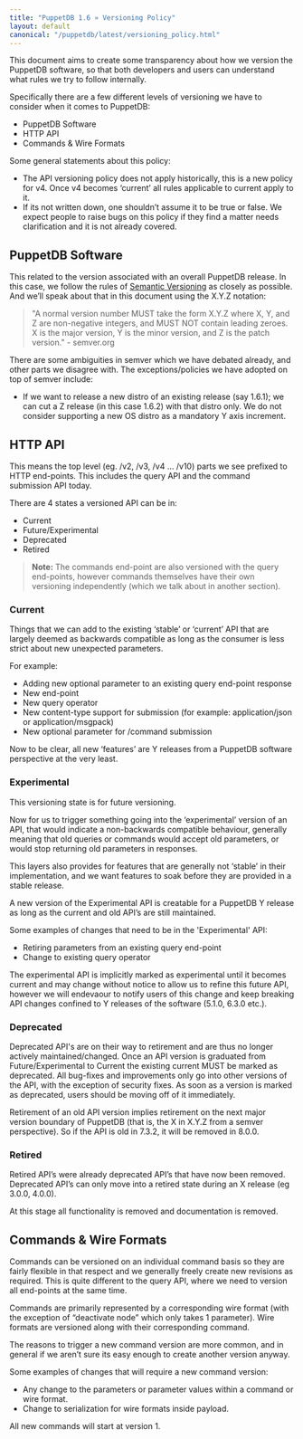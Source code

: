 ```yaml
---
title: "PuppetDB 1.6 » Versioning Policy"
layout: default
canonical: "/puppetdb/latest/versioning_policy.html"
---
```


[semver]: http://semver.org

This document aims to create some transparency about how we version the PuppetDB software, so that both developers and users can understand what rules we try to follow internally.

Specifically there are a few different levels of versioning we have to consider when it comes to PuppetDB:

* PuppetDB Software
* HTTP API
* Commands & Wire Formats

Some general statements about this policy:

* The API versioning policy does not apply historically, this is a new policy for v4. Once v4 becomes ‘current’ all rules applicable to current apply to it.
* If its not written down, one shouldn’t assume it to be true or false. We expect people to raise bugs on this policy if they find a matter needs clarification and it is not already covered.

## PuppetDB Software

This related to the version associated with an overall PuppetDB release. In this case, we follow the rules of [Semantic Versioning][semver] as closely as possible. And we’ll speak about that in this document using the X.Y.Z notation:

> "A normal version number MUST take the form X.Y.Z where X, Y, and Z are non-negative integers, and MUST NOT contain leading zeroes. X is the major version, Y is the minor version, and Z is the patch version." - semver.org

There are some ambiguities in semver which we have debated already, and other parts we disagree with. The exceptions/policies we have adopted on top of semver include:

* If we want to release a new distro of an existing release (say 1.6.1); we can cut a Z release (in this case 1.6.2) with that distro only. We do not consider supporting a new OS distro as a mandatory Y axis increment.

## HTTP API

This means the top level (eg. /v2, /v3, /v4 ... /v10) parts we see prefixed to HTTP end-points. This includes the query API and the command submission API today.

There are 4 states a versioned API can be in:

* Current
* Future/Experimental
* Deprecated
* Retired

> **Note:** The commands end-point are also versioned with the query end-points, however commands themselves have their own versioning independently (which we talk about in another section).

### Current

Things that we can add to the existing ‘stable’ or ‘current’ API that are largely deemed as backwards compatible as long as the consumer is less strict about new unexpected parameters.

For example:
* Adding new optional parameter to an existing query end-point response
* New end-point
* New query operator
* New content-type support for submission (for example: application/json or application/msgpack)
* New optional parameter for /command submission

Now to be clear, all new ‘features’ are Y releases from a PuppetDB software perspective at the very least.

### Experimental

This versioning state is for future versioning.

Now for us to trigger something going into the ‘experimental’ version of an API, that would indicate a non-backwards compatible behaviour, generally meaning that old queries or commands would accept old parameters, or would stop returning old parameters in responses.

This layers also provides for features that are generally not ‘stable’ in their implementation, and we want features to soak before they are provided in a stable release.

A new version of the Experimental API is creatable for a PuppetDB Y release as long as the current and old API’s are still maintained.

Some examples of changes that need to be in the 'Experimental' API:

* Retiring parameters from an existing query end-point
* Change to existing query operator

The experimental API is implicitly marked as experimental until it becomes current and may change without notice to allow us to refine this future API, however we will endevaour to notify users of this change and keep breaking API changes confined to Y releases of the software (5.1.0, 6.3.0 etc.).

### Deprecated

Deprecated API's are on their way to retirement and are thus no longer actively maintained/changed. Once an API version is graduated from Future/Experimental to Current the existing current MUST be marked as deprecated. All bug-fixes and improvements only go into other versions of the API, with the exception of security fixes. As soon as a version is marked as deprecated, users should be moving off of it immediately.

Retirement of an old API version implies retirement on the next major version boundary of PuppetDB (that is, the X in X.Y.Z from a semver perspective). So if the API is old in 7.3.2, it will be removed in 8.0.0.

### Retired

Retired API’s were already deprecated API’s that have now been removed. Deprecated API’s can only move into a retired state during an X release (eg 3.0.0, 4.0.0).

At this stage all functionality is removed and documentation is removed.

## Commands & Wire Formats

Commands can be versioned on an individual command basis so they are fairly flexible in that respect and we generally freely create new revisions as required. This is quite different to the query API, where we need to version all end-points at the same time.

Commands are primarily represented by a corresponding wire format (with the exception of “deactivate node” which only takes 1 parameter). Wire formats are versioned along with their corresponding command.

The reasons to trigger a new command version are more common, and in general if we aren’t sure its easy enough to create another version anyway.

Some examples of changes that will require a new command version:

* Any change to the parameters or parameter values within a command or wire format.
* Change to serialization for wire formats inside payload.

All new commands will start at version 1.
